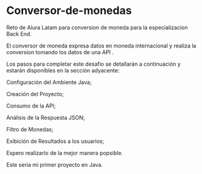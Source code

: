 # Conversor-de-monedas
Reto de Alura Latam para conversion de moneda para la especializacion Back End.

El conversor de moneda expresa datos en moneda internacional y realiza la conversion tomando los datos de una API .

Los pasos para completar este desafío se detallarán a continuación y estarán disponibles en la sección adyacente:

Configuración del Ambiente Java;

Creación del Proyecto;

Consumo de la API;

Análisis de la Respuesta JSON;

Filtro de Monedas;

Exibición de Resultados a los usuarios;

Espero realizarlo de la mejor manera popsible.

Este seria mi primer proyecto en Java.

